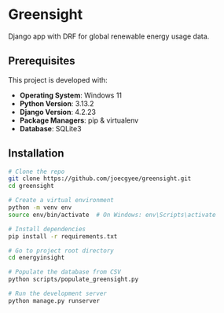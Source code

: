 # Greensight

Django app with DRF for global renewable energy usage data.

## Prerequisites

This project is developed with:

- **Operating System**: Windows 11  
- **Python Version**: 3.13.2  
- **Django Version**: 4.2.23  
- **Package Managers**: pip & virtualenv
- **Database**: SQLite3  

## Installation

```bash
# Clone the repo
git clone https://github.com/joecgyee/greensight.git
cd greensight

# Create a virtual environment
python -m venv env
source env/bin/activate  # On Windows: env\Scripts\activate

# Install dependencies
pip install -r requirements.txt

# Go to project root directory
cd energyinsight

# Populate the database from CSV
python scripts/populate_greensight.py

# Run the development server
python manage.py runserver

